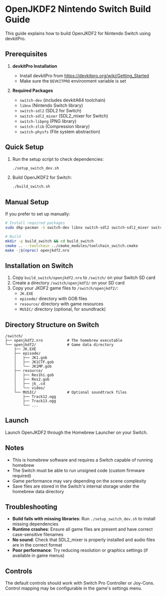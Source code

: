 # OpenJKDF2 Nintendo Switch Build Guide

This guide explains how to build OpenJKDF2 for Nintendo Switch using devkitPro.

## Prerequisites

1. **devkitPro Installation**
   - Install devkitPro from https://devkitpro.org/wiki/Getting_Started
   - Make sure the `DEVKITPRO` environment variable is set

2. **Required Packages**
   - `switch-dev` (includes devkitA64 toolchain)
   - `libnx` (Nintendo Switch library)
   - `switch-sdl2` (SDL2 for Switch)
   - `switch-sdl2_mixer` (SDL2_mixer for Switch)
   - `switch-libpng` (PNG library)
   - `switch-zlib` (Compression library)
   - `switch-physfs` (File system abstraction)

## Quick Setup

1. Run the setup script to check dependencies:
   ```bash
   ./setup_switch_dev.sh
   ```

2. Build OpenJKDF2 for Switch:
   ```bash
   ./build_switch.sh
   ```

## Manual Setup

If you prefer to set up manually:

```bash
# Install required packages
sudo dkp-pacman -S switch-dev libnx switch-sdl2 switch-sdl2_mixer switch-libpng switch-zlib switch-physfs

# Build
mkdir -p build_switch && cd build_switch
cmake .. --toolchain ../cmake_modules/toolchain_switch.cmake
make -j$(nproc) openjkdf2.nro
```

## Installation on Switch

1. Copy `build_switch/openjkdf2.nro` to `/switch/` on your Switch SD card
2. Create a directory `/switch/openjkdf2/` on your SD card
3. Copy your JKDF2 game files to `/switch/openjkdf2/`:
   - `JK.EXE`
   - `episode/` directory with GOB files
   - `resource/` directory with game resources
   - `MUSIC/` directory (optional, for soundtrack)

## Directory Structure on Switch

```
/switch/
├── openjkdf2.nro           # The homebrew executable
└── openjkdf2/              # Game data directory
    ├── JK.EXE
    ├── episode/
    │   ├── JK1.gob
    │   ├── JK1CTF.gob
    │   └── JK1MP.gob
    ├── resource/
    │   ├── Res1hi.gob
    │   ├── Res2.gob
    │   ├── jk_.cd
    │   └── video/
    └── MUSIC/              # Optional soundtrack files
        ├── Track12.ogg
        ├── Track13.ogg
        └── ...
```

## Launch

Launch OpenJKDF2 through the Homebrew Launcher on your Switch.

## Notes

- This is homebrew software and requires a Switch capable of running homebrew
- The Switch must be able to run unsigned code (custom firmware required)
- Game performance may vary depending on the scene complexity
- Save files are stored in the Switch's internal storage under the homebrew data directory

## Troubleshooting

- **Build fails with missing libraries**: Run `./setup_switch_dev.sh` to install missing dependencies
- **Runtime crashes**: Ensure all game files are present and have correct case-sensitive filenames
- **No sound**: Check that SDL2_mixer is properly installed and audio files are in the correct format
- **Poor performance**: Try reducing resolution or graphics settings (if available in game menus)

## Controls

The default controls should work with Switch Pro Controller or Joy-Cons. Control mapping may be configurable in the game's settings menu.
